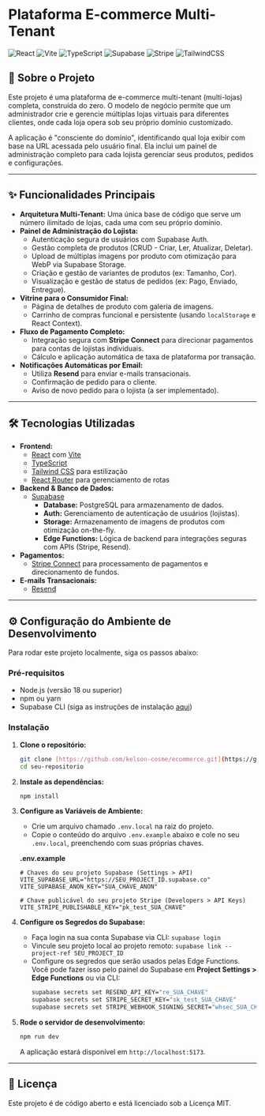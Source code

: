 # Plataforma E-commerce Multi-Tenant

![React](https://img.shields.io/badge/react-%2320232a.svg?style=for-the-badge&logo=react&logoColor=%2361DAFB)
![Vite](https://img.shields.io/badge/vite-%23646CFF.svg?style=for-the-badge&logo=vite&logoColor=white)
![TypeScript](https://img.shields.io/badge/typescript-%23007ACC.svg?style=for-the-badge&logo=typescript&logoColor=white)
![Supabase](https://img.shields.io/badge/SupaBase-3ECF8E?style=for-the-badge&logo=supabase&logoColor=white)
![Stripe](https://img.shields.io/badge/Stripe-626CD9?style=for-the-badge&logo=stripe&logoColor=white)
![TailwindCSS](https://img.shields.io/badge/tailwindcss-%2338B2AC.svg?style=for-the-badge&logo=tailwind-css&logoColor=white)

## 🚀 Sobre o Projeto

Este projeto é uma plataforma de e-commerce multi-tenant (multi-lojas) completa, construída do zero. O modelo de negócio permite que um administrador crie e gerencie múltiplas lojas virtuais para diferentes clientes, onde cada loja opera sob seu próprio domínio customizado.

A aplicação é "consciente do domínio", identificando qual loja exibir com base na URL acessada pelo usuário final. Ela inclui um painel de administração completo para cada lojista gerenciar seus produtos, pedidos e configurações.

---

## ✨ Funcionalidades Principais

-   **Arquitetura Multi-Tenant:** Uma única base de código que serve um número ilimitado de lojas, cada uma com seu próprio domínio.
-   **Painel de Administração do Lojista:**
    -   Autenticação segura de usuários com Supabase Auth.
    -   Gestão completa de produtos (CRUD - Criar, Ler, Atualizar, Deletar).
    -   Upload de múltiplas imagens por produto com otimização para WebP via Supabase Storage.
    -   Criação e gestão de variantes de produtos (ex: Tamanho, Cor).
    -   Visualização e gestão de status de pedidos (ex: Pago, Enviado, Entregue).
-   **Vitrine para o Consumidor Final:**
    -   Página de detalhes de produto com galeria de imagens.
    -   Carrinho de compras funcional e persistente (usando `localStorage` e React Context).
-   **Fluxo de Pagamento Completo:**
    -   Integração segura com **Stripe Connect** para direcionar pagamentos para contas de lojistas individuais.
    -   Cálculo e aplicação automática de taxa de plataforma por transação.
-   **Notificações Automáticas por Email:**
    -   Utiliza **Resend** para enviar e-mails transacionais.
    -   Confirmação de pedido para o cliente.
    -   Aviso de novo pedido para o lojista (a ser implementado).

---

## 🛠️ Tecnologias Utilizadas

-   **Frontend:**
    -   [React](https://react.dev/) com [Vite](https://vitejs.dev/)
    -   [TypeScript](https://www.typescriptlang.org/)
    -   [Tailwind CSS](https://tailwindcss.com/) para estilização
    -   [React Router](https://reactrouter.com/) para gerenciamento de rotas
-   **Backend & Banco de Dados:**
    -   [Supabase](https://supabase.com/)
        -   **Database:** PostgreSQL para armazenamento de dados.
        -   **Auth:** Gerenciamento de autenticação de usuários (lojistas).
        -   **Storage:** Armazenamento de imagens de produtos com otimização on-the-fly.
        -   **Edge Functions:** Lógica de backend para integrações seguras com APIs (Stripe, Resend).
-   **Pagamentos:**
    -   [Stripe Connect](https://stripe.com/connect) para processamento de pagamentos e direcionamento de fundos.
-   **E-mails Transacionais:**
    -   [Resend](https://resend.com/)

---

## ⚙️ Configuração do Ambiente de Desenvolvimento

Para rodar este projeto localmente, siga os passos abaixo:

### Pré-requisitos

-   Node.js (versão 18 ou superior)
-   npm ou yarn
-   Supabase CLI (siga as instruções de instalação [aqui](https://supabase.com/docs/guides/cli))

### Instalação

1.  **Clone o repositório:**
    ```bash
    git clone [https://github.com/kelson-cosme/ecommerce.git](https://github.com/kelson-cosme/ecommerce.git)
    cd seu-repositorio
    ```

2.  **Instale as dependências:**
    ```bash
    npm install
    ```

3.  **Configure as Variáveis de Ambiente:**
    -   Crie um arquivo chamado `.env.local` na raiz do projeto.
    -   Copie o conteúdo do arquivo `.env.example` abaixo e cole no seu `.env.local`, preenchendo com suas próprias chaves.

    **.env.example**
    ```env
    # Chaves do seu projeto Supabase (Settings > API)
    VITE_SUPABASE_URL="https://SEU_PROJECT_ID.supabase.co"
    VITE_SUPABASE_ANON_KEY="SUA_CHAVE_ANON"

    # Chave publicável do seu projeto Stripe (Developers > API Keys)
    VITE_STRIPE_PUBLISHABLE_KEY="pk_test_SUA_CHAVE"
    ```

4.  **Configure os Segredos do Supabase:**
    -   Faça login na sua conta Supabase via CLI: `supabase login`
    -   Vincule seu projeto local ao projeto remoto: `supabase link --project-ref SEU_PROJECT_ID`
    -   Configure os segredos que serão usados pelas Edge Functions. Você pode fazer isso pelo painel do Supabase em **Project Settings > Edge Functions** ou via CLI:
        ```bash
        supabase secrets set RESEND_API_KEY="re_SUA_CHAVE"
        supabase secrets set STRIPE_SECRET_KEY="sk_test_SUA_CHAVE"
        supabase secrets set STRIPE_WEBHOOK_SIGNING_SECRET="whsec_SUA_CHAVE"
        ```

5.  **Rode o servidor de desenvolvimento:**
    ```bash
    npm run dev
    ```
    A aplicação estará disponível em `http://localhost:5173`.

---

## 📜 Licença

Este projeto é de código aberto e está licenciado sob a Licença MIT.
